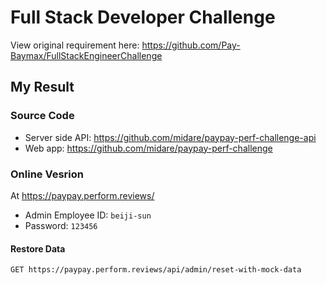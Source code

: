# Full Stack Developer Challenge

View original requirement here: <https://github.com/Pay-Baymax/FullStackEngineerChallenge>

## My Result

### Source Code

- Server side API: <https://github.com/midare/paypay-perf-challenge-api>
- Web app: <https://github.com/midare/paypay-perf-challenge>

### Online Vesrion

At <https://paypay.perform.reviews/>

- Admin Employee ID: `beiji-sun`
- Password: `123456`

#### Restore Data

`GET https://paypay.perform.reviews/api/admin/reset-with-mock-data`
